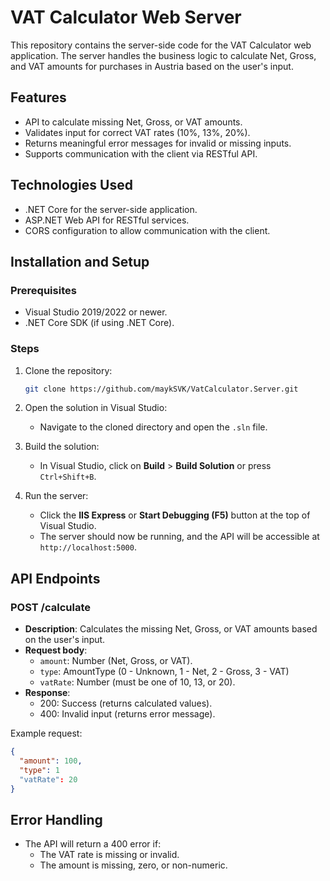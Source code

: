 
# VAT Calculator Web Server

This repository contains the server-side code for the VAT Calculator web application. The server handles the business logic to calculate Net, Gross, and VAT amounts for purchases in Austria based on the user's input.

## Features

- API to calculate missing Net, Gross, or VAT amounts.
- Validates input for correct VAT rates (10%, 13%, 20%).
- Returns meaningful error messages for invalid or missing inputs.
- Supports communication with the client via RESTful API.

## Technologies Used

- .NET Core for the server-side application.
- ASP.NET Web API for RESTful services.
- CORS configuration to allow communication with the client.

## Installation and Setup

### Prerequisites

- Visual Studio 2019/2022 or newer.
- .NET Core SDK (if using .NET Core).
  
### Steps

1. Clone the repository:
   ```bash
   git clone https://github.com/maykSVK/VatCalculator.Server.git
   ```

2. Open the solution in Visual Studio:
   - Navigate to the cloned directory and open the `.sln` file.

3. Build the solution:
   - In Visual Studio, click on **Build** > **Build Solution** or press `Ctrl+Shift+B`.

4. Run the server:
   - Click the **IIS Express** or **Start Debugging (F5)** button at the top of Visual Studio.
   - The server should now be running, and the API will be accessible at `http://localhost:5000`.

## API Endpoints

### POST /calculate

- **Description**: Calculates the missing Net, Gross, or VAT amounts based on the user's input.
- **Request body**:
  - `amount`: Number (Net, Gross, or VAT).
  - `type`: AmountType (0 - Unknown, 1 - Net, 2 - Gross, 3 - VAT)
  - `vatRate`: Number (must be one of 10, 13, or 20).
- **Response**:
  - 200: Success (returns calculated values).
  - 400: Invalid input (returns error message).
  
Example request:

```json
{
  "amount": 100,
  "type": 1
  "vatRate": 20
}
```

## Error Handling

- The API will return a 400 error if:
  - The VAT rate is missing or invalid.
  - The amount is missing, zero, or non-numeric.
